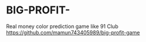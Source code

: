 # BIG-PROFIT-
Real money color prediction game like 91 Club
https://github.com/mamun743405989/big-profit-game
